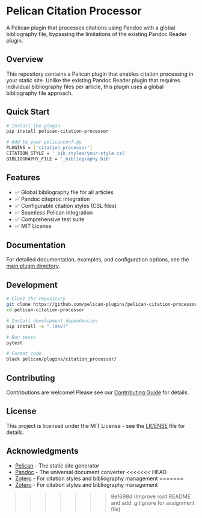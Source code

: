 # Pelican Citation Processor

A Pelican plugin that processes citations using Pandoc with a global bibliography file, bypassing the limitations of the existing Pandoc Reader plugin.

## Overview

This repository contains a Pelican plugin that enables citation processing in your static site. Unlike the existing Pandoc Reader plugin that requires individual bibliography files per article, this plugin uses a global bibliography file approach.

## Quick Start

```bash
# Install the plugin
pip install pelican-citation-processor

# Add to your pelicanconf.py
PLUGINS = ['citation_processor']
CITATION_STYLE = '_bib_styles/your-style.csl'
BIBLIOGRAPHY_FILE = '_bibliography.bib'
```

## Features

- ✅ Global bibliography file for all articles
- ✅ Pandoc citeproc integration
- ✅ Configurable citation styles (CSL files)
- ✅ Seamless Pelican integration
- ✅ Comprehensive test suite
- ✅ MIT License

## Documentation

For detailed documentation, examples, and configuration options, see the [main plugin directory](pelican-citation-processor/).

## Development

```bash
# Clone the repository
git clone https://github.com/pelican-plugins/pelican-citation-processor.git
cd pelican-citation-processor

# Install development dependencies
pip install -e ".[dev]"

# Run tests
pytest

# Format code
black pelican/plugins/citation_processor/
```

## Contributing

Contributions are welcome! Please see our [Contributing Guide](pelican-citation-processor/CONTRIBUTING.md) for details.

## License

This project is licensed under the MIT License - see the [LICENSE](pelican-citation-processor/LICENSE) file for details.

## Acknowledgments

- [Pelican](https://blog.getpelican.com/) - The static site generator
- [Pandoc](https://pandoc.org/) - The universal document converter
<<<<<<< HEAD
- [Zotero](https://www.zotero.org/) - For citation styles and bibliography management
=======
- [Zotero](https://www.zotero.org/) - For citation styles and bibliography management
>>>>>>> 8e1698d (Improve root README and add .gitignore for assignment file)
